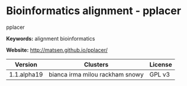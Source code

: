 # Bioinformatics alignment - pplacer

pplacer

**Keywords:** alignment bioinformatics

**Website:** <http://matsen.github.io/pplacer/>

| Version | Clusters | License |
| ------- | -------- | ------- |
| 1.1.alpha19 | bianca irma milou rackham snowy | GPL v3 |
